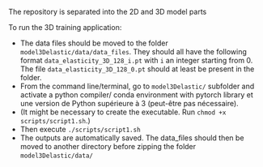 The repository is separated into the 2D and 3D model parts

To run the 3D training application:
- The data files should be moved to the folder `model3Delastic/data/data_files`. They should all have the following format `data_elasticity_3D_128_i.pt` with `i` an integer starting from 0. The file `data_elasticity_3D_128_0.pt` should at least be present in the folder.
- From the command line/terminal, go to `model3Delastic/` subfolder and activate a python compiler/ conda environment with pytorch library et une version de Python supérieure à 3 (peut-être pas nécessaire).
- (It might be necessary to create the executable. Run `chmod +x scripts/script1.sh`.)
- Then execute `./scripts/script1.sh`
- The outputs are automatically saved. The data_files should then be moved to another directory before zipping the folder `model3Delastic/data/`
